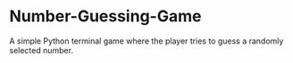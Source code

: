 # Number-Guessing-Game
A simple Python terminal game where the player tries to guess a randomly selected number.
